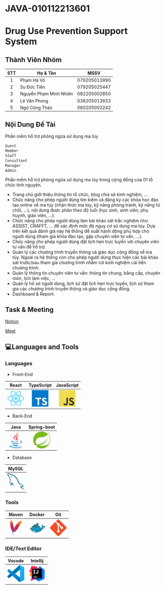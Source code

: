 # JAVA-010112213601
# Drug Use Prevention Support System

## Thành Viên Nhóm

| STT | Họ & Tên               | MSSV         |
| :-: | ---------------------- | :----------: |
|  1  | Phạm Hà Võ             | 079205013990 |
|  2  | Su Đức Tiến            | 079205025447 |
|  3  | Nguyễn Phạm Minh Nhiên | 082205002850 |
|  4  | Lê Văn Phong           | 036205013933 |
|  5  | Ngô Công Thảo          | 060205002242 |

## Nội Dung Đề Tài
Phần mềm hỗ trợ phòng ngừa sử dụng ma túy
```
Guest
Member
Staff
Consultant
Manager
Admin
```
Phần mềm hỗ trợ phòng ngừa sử dụng ma túy trong cộng đồng của 01 tổ chức tình nguyện.
- Trang chủ giới thiệu thông tin tổ chức, blog chia sẽ kinh nghiệm, …
- Chức năng cho phép người dùng tìm kiếm và đăng ký các khóa học đào tạo online về ma túy (nhận thức ma túy, kỹ năng phòng tránh, kỹ năng từ chối, …), nội dung được phân theo độ tuổi (học sinh, sinh viên, phụ huynh, giáo viên, ...).
- Chức năng cho phép người dùng làm bài khảo sát trắc nghiệm như ASSIST, CRAFFT, ... để xác định mức độ nguy cơ sử dụng ma túy. Dựa trên kết quả đánh giá này hệ thống đề xuất hành động phù hợp cho người dùng (tham gia khóa đào tạo, gặp chuyên viên tư vấn, ...).
- Chức năng cho phép người dùng đặt lịch hẹn trực tuyến với chuyên viên tư vấn để hỗ trợ.
- Quản lý các chương trình truyền thông và giáo dục cộng đồng về ma túy. Ngoài ra hệ thống còn cho phép người dùng thực hiện các bài khảo sát trước/sau tham gia chương trình nhằm rút kinh nghiệm cải tiến chương trình.
- Quản lý thông tin chuyên viên tư vấn: thông tin chung, bằng cấp, chuyên môn, lịch làm việc, ...
- Quản lý hồ sơ người dùng, lịch sử đặt lịch hẹn trực tuyến, lịch sử tham gia các chương trình truyền thông và giáo dục cộng đồng.
- Dashboard & Report.

## Task & Meeting

[Notion](https://www.notion.so/1f58d2dce42880599cc5c13217803046?v=1f58d2dce42881d09e6f000c797d91a9)

[Meet](https://meet.google.com/izz-oxfi-zfw)

## 💻Languages and Tools

### Languages
- Front-End

| React | TypeScript | JavaScript |
| :---: | :--------: | :--------: |
| <img src="https://github.com/devicons/devicon/blob/master/icons/react/react-original.svg" width="55" height="55"/> | <img src="https://github.com/devicons/devicon/blob/master/icons/typescript/typescript-original.svg" width="55" height="55"/> | <img src="https://github.com/devicons/devicon/blob/master/icons/javascript/javascript-original.svg" width="55" height="55"/> |

- Back-End

| Java | Spring-boot |
| :--: | :---------: |
| <img src="https://github.com/devicons/devicon/blob/master/icons/java/java-original.svg" width="55" height="55"/> | <img src="https://github.com/devicons/devicon/blob/master/icons/spring/spring-original.svg" width="55" height="55"/> |

- Database

| MySQL |
| :---: |
| <img src="https://github.com/devicons/devicon/blob/master/icons/mysql/mysql-original.svg" width="55" height="55"/> |

### Tools

| Maven | Docker | Git |
| :---: | :----: | :-: |
| <img src="https://github.com/devicons/devicon/blob/master/icons/maven/maven-original.svg" width="55" height="55"/> | <img src="https://github.com/devicons/devicon/blob/master/icons/docker/docker-original.svg" width="55" height="55"/> | <img src="https://github.com/devicons/devicon/blob/master/icons/git/git-original.svg" width="55" height="55"/> |

### IDE/Text Editor

| Vscode | Intellij |
| :----: | :------: |
| <img src="https://github.com/devicons/devicon/blob/master/icons/vscode/vscode-original.svg" width="55" height="55"/> | <img src="https://github.com/devicons/devicon/blob/master/icons/intellij/intellij-original.svg" width="55" height="55"/> |